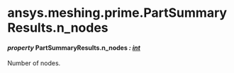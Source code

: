 # ansys.meshing.prime.PartSummaryResults.n_nodes

<a id="ansys.meshing.prime.PartSummaryResults.n_nodes"></a>

#### *property* PartSummaryResults.n_nodes *: [int](https://docs.python.org/3.11/library/functions.html#int)*

Number of nodes.

<!-- !! processed by numpydoc !! -->
